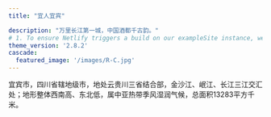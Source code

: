 ```yaml
---
title: "宜人宜宾"

description: "万里长江第一城，中国酒都千古韵。"
# 1. To ensure Netlify triggers a build on our exampleSite instance, we need to change a file in the exampleSite directory.
theme_version: '2.8.2'
cascade:
  featured_image: '/images/R-C.jpg'
---
```

宜宾市，四川省辖地级市，地处云贵川三省结合部，金沙江、岷江、长江三江交汇处；地形整体西南高、东北低，属中亚热带季风湿润气候，总面积13283平方千米。